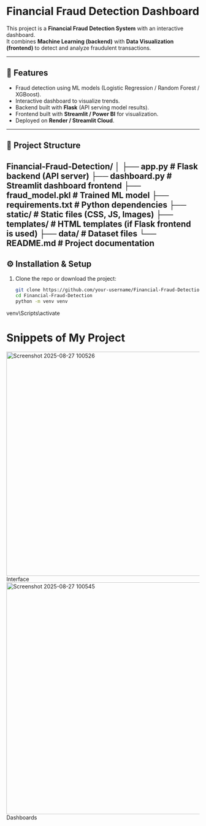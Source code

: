 # Financial Fraud Detection Dashboard

This project is a **Financial Fraud Detection System** with an interactive dashboard.  
It combines **Machine Learning (backend)** with **Data Visualization (frontend)** to detect and analyze fraudulent transactions.

---

## 🚀 Features
- Fraud detection using ML models (Logistic Regression / Random Forest / XGBoost).
- Interactive dashboard to visualize trends.
- Backend built with **Flask** (API serving model results).
- Frontend built with **Streamlit / Power BI** for visualization.
- Deployed on **Render / Streamlit Cloud**.

---

## 📂 Project Structure
Financial-Fraud-Detection/
│
├── app.py # Flask backend (API server)
├── dashboard.py # Streamlit dashboard frontend
├── fraud_model.pkl # Trained ML model
├── requirements.txt # Python dependencies
├── static/ # Static files (CSS, JS, Images)
├── templates/ # HTML templates (if Flask frontend is used)
├── data/ # Dataset files
└── README.md # Project documentation
---

## ⚙️ Installation & Setup

1. Clone the repo or download the project:
   ```bash
   git clone https://github.com/your-username/Financial-Fraud-Detection.git
   cd Financial-Fraud-Detection
   python -m venv venv

venv\Scripts\activate  

# Snippets of My Project
<img width="1053" height="584" alt="Screenshot 2025-08-27 100526" src="https://github.com/user-attachments/assets/958ac425-c86b-400f-936b-b41aeaaf182b" /> Interface
<img width="1228" height="604" alt="Screenshot 2025-08-27 100545" src="https://github.com/user-attachments/assets/0c4220c2-4052-4110-9fdb-0d8995ffa184" /> Dashboards





